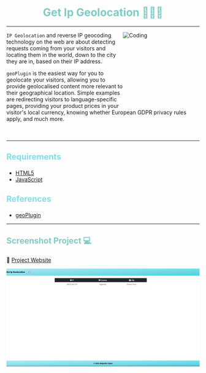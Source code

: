 # <h1 align="center" style="color: #80cbc4;"> Get Ip Geolocation 👨🏻‍💻 </h1> <hr>  

<img align="right" alt="Coding" width="200" height="200" src="https://www.masfondos.com/ST_WEB/img/ubicacion.gif">

`IP Geolocation` and reverse IP geocoding technology on the web are about detecting requests coming from your visitors and locating them in the world, down to the city they are in, based on their IP address.

`geoPlugin` is the easiest way for you to geolocate your visitors, allowing you to provide geolocalised content more relevant to their geographical location. Simple examples are redirecting visitors to language-specific pages, providing your product prices in your visitor's local currency, knowing whether European GDPR privacy rules apply, and much more. <br><br><br> <hr>  

## <p align="left" style="color: #80deea;"> Requirements </p>

- [HTML5](https://developer.mozilla.org/es/docs/Web/HTML) 
- [JavaScript](https://developer.mozilla.org/es/docs/Web/JavaScript)


## <p align="left" style="color: #80deea;"> References </p>

- [geoPlugin](https://www.geoplugin.com/)
 

<hr>  

## <p align="left" style="color: #80cbc4;"> Screenshot Project 💻 </p>

🔶 [Project Website](https://alejandro-190107.github.io/Get-Ip-Geolocation/)

![Screenshot](assets/img/Screenshot.png)
